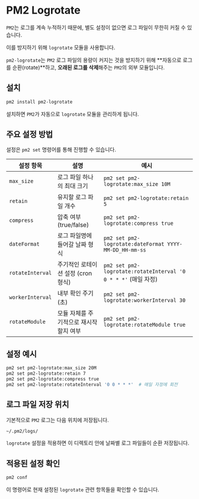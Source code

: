 # PM2 Logrotate

`PM2`는 로그를 계속 누적하기 때문에, 별도 설정이 없으면 로그 파일이 무한히 커질 수 있습니다.

이를 방지하기 위해 `logrotate` 모듈을 사용합니다.

`pm2-logrotate`는 `PM2` 로그 파일의 용량이 커지는 것을 방지하기 위해 **자동으로 로그를 순환(rotate)**하고, **오래된 로그를 삭제**해주는 `PM2`의 외부 모듈입니다.

## 설치

```sh
pm2 install pm2-logrotate
```

설치하면 `PM2`가 자동으로 `logrotate` 모듈을 관리하게 됩니다.

## 주요 설정 방법

설정은 `pm2 set` 명령어를 통해 진행할 수 있습니다.

| 설정 항목            | 설명                     | 예시                                                         |
| ---------------- | ---------------------- | ---------------------------------------------------------- |
| `max_size`       | 로그 파일 하나의 최대 크기        | `pm2 set pm2-logrotate:max_size 10M`                       |
| `retain`         | 유지할 로그 파일 개수           | `pm2 set pm2-logrotate:retain 5`                           |
| `compress`       | 압축 여부 (true/false)     | `pm2 set pm2-logrotate:compress true`                      |
| `dateFormat`     | 로그 파일명에 들어갈 날짜 형식      | `pm2 set pm2-logrotate:dateFormat YYYY-MM-DD_HH-mm-ss`     |
| `rotateInterval` | 주기적인 로테이션 설정 (cron 형식) | `pm2 set pm2-logrotate:rotateInterval '0 0 * * *'` (매일 자정) |
| `workerInterval` | 내부 확인 주기 (초)           | `pm2 set pm2-logrotate:workerInterval 30`                  |
| `rotateModule`   | 모듈 자체를 주기적으로 재시작할지 여부  | `pm2 set pm2-logrotate:rotateModule true`                  |

## 설정 예시

```sh
pm2 set pm2-logrotate:max_size 20M
pm2 set pm2-logrotate:retain 7
pm2 set pm2-logrotate:compress true
pm2 set pm2-logrotate:rotateInterval '0 0 * * *'  # 매일 자정에 회전
```

## 로그 파일 저장 위치

기본적으로 `PM2` 로그는 다음 위치에 저장됩니다.

```sh
~/.pm2/logs/
```

`logrotate` 설정을 적용하면 이 디렉토리 안에 날짜별 로그 파일들이 순환 저장됩니다.

## 적용된 설정 확인

```sh
pm2 conf
```

이 명령어로 현재 설정된 `logrotate` 관련 항목들을 확인할 수 있습니다.